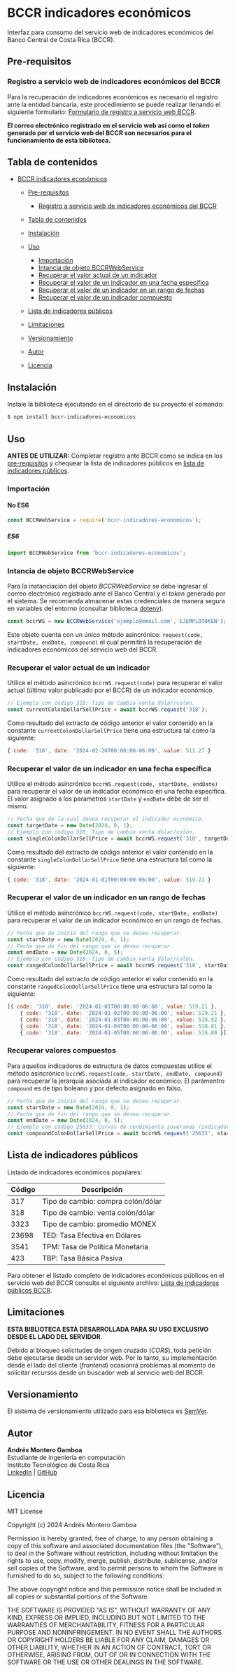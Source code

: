 # BCCR indicadores económicos

Interfaz para consumo del servicio web de indicadores económicos del Banco Central de Costa Rica (BCCR).

## Pre-requisitos

### Registro a servicio web de indicadores económicos del BCCR

Para la recuperación de indicadores económicos es necesario el registro ante la entidad bancaria, este procedimiento se puede realizar llenando el siguiente formulario: [Formulario de registro a servicio web BCCR](https://www.bccr.fi.cr/indicadores-economicos/servicio-web). 

**El correo electrónico registrado en el servicio web así como el _token_ generado por el servicio web del BCCR son necesarios para el funcionamiento de esta biblioteca.**
 
## Tabla de contenidos

- [BCCR indicadores económicos](#BCCR-indicadores-económicos)
    - [Pre-requisitos](#pre-requisitos)
      - [Registro a servicio web de indicadores económicos del BCCR](#registro-a-servicio-web-de-indicadores-económicos-del-BCCR)
      
    - [Tabla de contenidos](#tabla-de-contenidos) 
    - [Instalación](#instalación)
    - [Uso](#uso)
        - [Importación](#importación)
        - [Intancia de objeto BCCRWebService](#intancia-de-objeto-BCCRWebService)
        - [Recuperar el valor actual de un indicador](#recuperar-el-valor-actual-de-un-indicador)
        - [Recuperar el valor de un indicador en una fecha específica](#recuperar-el-valor-de-un-indicador-en-una-fecha-específica)
        - [Recuperar el valor de un indicador en un rango de fechas](#recuperar-el-valor-de-un-indicador-en-un-rango-de-fechas)
        - [Recuperar el valor de un indicador compuesto](#recuperar-el-valor-de-un-indicador-en-un-rango-de-fechas)
    - [Lista de indicadores públicos](#lista-de-indicadores-públicos)
    - [Limitaciones](#limitaciones)
    - [Versionamiento](#versionamiento) 
    - [Autor](#autor)
    - [Licencia](#licencia)


## Instalación

Instale la biblioteca ejecutando en el directorio de su proyecto el comando:

```sh
$ npm install bccr-indicadores-economicos
```

## Uso

**ANTES DE UTILIZAR:** Completar registro ante BCCR como se indica en los [pre-requisitos](#pre-requisitos) y chequear la lista de indicadores públicos en [lista de indicadores públicos](#lista-de-indicadores-públicos).

### Importación

#### No ES6

```js
const BCCRWebService = require('bccr-indicadores-economicos');
```

##### ES6

```js
import BCCRWebService from 'bccr-indicadores-economicos';
```

### Intancia de objeto BCCRWebService

Para la instanciación del objeto _BCCRWebService_ se debe ingresar el correo electrónico registrado ante el Banco Central y el _token_ generado por el sistema. Se recomienda almacenar estas credenciales de manera segura en variables del entorno (consultar biblioteca [dotenv](https://www.npmjs.com/package/dotenv)).

```js
const bccrWS = new BCCRWebService('ejemplo@email.com','EJEMPLOTOKEN');
```

Este objeto cuenta con un único método asincrónico: `request(code, startDate, endDate, compound)` el cual permitirá la recuperación de indicadores económicos del servicio web del BCCR.

### Recuperar el valor actual de un indicador

Utilice el método asincrónico `bccrWS.request(code)` para recuperar el valor actual (último valor publicado por el BCCR) de un indicador económico.

```js
// Ejemplo con código 318: Tipo de cambio venta dólar/colón.
const currentColonDollarSellPrice = await bccrWS.request('318');
```

Como resultado del extracto de código anterior el valor contenido en la constante `currentColonDollarSellPrice` tiene una estructura tal como la siguiente:

```js
{ code: '318', date: '2024-02-26T00:00:00-06:00', value: 511.27 }
```

### Recuperar el valor de un indicador en una fecha específica

Utilice el método asincrónico `bccrWS.request(code, startDate, endDate)` para recuperar el valor de un indicador económico en una fecha específica. El valor asignado a los parametros `startDate` y `endDate` debe de ser el mismo. 

```js
// Fecha que de la cual desea recuperar el indicador económico.
const targetDate = new Date(2024, 0, 1);
// Ejemplo con código 318: Tipo de cambio venta dólar/colón.
const singleColonDollarSellPrice = await bccrWS.request('318', targetDate, targetDate);
```

Como resultado del extracto de código anterior el valor contenido en la constante `singleColonDollarSellPrice` tiene una estructura tal como la siguiente:


```js
{ code: '318', date: '2024-01-01T00:00:00-06:00', value: 519.21 }
```

### Recuperar el valor de un indicador en un rango de fechas

Utilice el método asincrónico `bccrWS.request(code, startDate, endDate)` para recuperar el valor de un indicador económico en un rango de fechas.

```js
// Fecha que de inicio del rango que se desea recuperar.
const startDate = new Date(2024, 0, 1);
// Fecha que de fin del rango que se desea recuperar.
const endDate = new Date(2024, 0, 5);
// Ejemplo con código 318: Tipo de cambio venta dólar/colón.
const rangedColonDollarSellPrice = await bccrWS.request('318', startDate, endDate);
```

Como resultado del extracto de código anterior el valor contenido en la constante `rangedColonDollarSellPrice` tiene una estructura tal como la siguiente:


```js
[{ code: '318', date: '2024-01-01T00:00:00-06:00', value: 519.21 },
    { code: '318', date: '2024-01-02T00:00:00-06:00', value: 519.21 },
    { code: '318', date: '2024-01-03T00:00:00-06:00', value: 518.92 },
    { code: '318', date: '2024-01-04T00:00:00-06:00', value: 518.01 },
    { code: '318', date: '2024-01-05T00:00:00-06:00', value: 516.88 }]
```

### Recuperar valores compuestos

Para aquellos indicadores de estructura de datos compuestas utilice el método asincrónico `bccrWS.request(code, startDate, endDate, compound)` para recuperar la jerarquía asociada al indicador económico. El parámentro `compound` es de tipo boleano y por defecto asignado en falso. 

```js
// Fecha que de inicio del rango que se desea recuperar.
const startDate = new Date(2024, 0, 1);
// Fecha que de fin del rango que se desea recuperar.
const endDate = new Date(2024, 0, 5);
// Ejemplo con código 25633: Curvas de rendimiento soveranas (indicador compuesto).
const compoundColonDollarSellPrice = await bccrWS.request('25633', startDate, endDate, true);
```

## Lista de indicadores públicos

Listado de indicadores económicos populares:

| Código | Descripción                        |
|--------|------------------------------------|
| 317    | Tipo de cambio: compra colón/dólar |
| 318    | Tipo de cambio: venta colón/dólar |
| 3323   | Tipo de cambio: promedio MONEX     |
| 23698   | TED: Tasa Efectiva en Dólares      |
| 3541   | TPM: Tasa de Política Monetaria    |
| 423   | TBP: Tasa Básica Pasiva            |

Para obtener el listado completo de indicadores económicos públicos en el servicio web del BCCR consulte el siguiente archivo: [Lista de indicadores públicos BCCR](https://gee.bccr.fi.cr/Indicadores/Suscripciones/UI/ConsultaIndicadores/ObtenerArchivo).

## Limitaciones
**ESTA BIBLIOTECA ESTÁ DESARROLLADA PARA SU USO EXCLUSIVO DESDE EL LADO DEL SERVIDOR**. 

Debido al bloqueo solicitudes de origen cruzado (_CORS_), toda petición debe ejecutarse desde un servidor web. Por lo tanto, su implementación desde el lado del cliente (_frontend_) ocasionrá problemas al momento de solicitar recursos desde un buscador web al servicio web del BCCR. 

## Versionamiento

El sistema de versionamiento utilizado para esa biblioteca es [SemVer](http://semver.org/). 

## Autor

**Andrés Montero Gamboa**<br>
Estudiante de ingeniería en computación<br>
Instituto Tecnológico de Costa Rica<br>
[LinkedIn](www.linkedin.com/in/andres-montero-gamboa) | [GitHub](https://github.com/andresmg07)

## Licencia

MIT License

Copyright (c) 2024 Andrés Montero Gamboa

Permission is hereby granted, free of charge, to any person obtaining a copy
of this software and associated documentation files (the "Software"), to deal
in the Software without restriction, including without limitation the rights
to use, copy, modify, merge, publish, distribute, sublicense, and/or sell
copies of the Software, and to permit persons to whom the Software is
furnished to do so, subject to the following conditions:

The above copyright notice and this permission notice shall be included in all
copies or substantial portions of the Software.

THE SOFTWARE IS PROVIDED "AS IS", WITHOUT WARRANTY OF ANY KIND, EXPRESS OR
IMPLIED, INCLUDING BUT NOT LIMITED TO THE WARRANTIES OF MERCHANTABILITY,
FITNESS FOR A PARTICULAR PURPOSE AND NONINFRINGEMENT. IN NO EVENT SHALL THE
AUTHORS OR COPYRIGHT HOLDERS BE LIABLE FOR ANY CLAIM, DAMAGES OR OTHER
LIABILITY, WHETHER IN AN ACTION OF CONTRACT, TORT OR OTHERWISE, ARISING FROM,
OUT OF OR IN CONNECTION WITH THE SOFTWARE OR THE USE OR OTHER DEALINGS IN THE
SOFTWARE.
